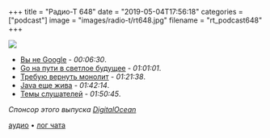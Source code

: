 +++
title = "Радио-Т 648"
date = "2019-05-04T17:56:18"
categories = ["podcast"]
image = "images/radio-t/rt648.jpg"
filename = "rt_podcast648"
+++

![](https://radio-t.com/images/radio-t/rt648.jpg)

- [Вы не Google](https://habr.com/ru/post/450230/) - *00:06:30*.
- [Go на пути в светлое будущее](https://hackernoon.com/go-is-on-a-trajectory-to-become-the-next-enterprise-programming-language-3b75d70544e) - *01:01:01*.
- [Требую вернуть монолит](http://www.craigkerstiens.com/2019/03/13/give-me-back-my-monolith/) - *01:21:38*.
- [Java еще жива](https://dzone.com/articles/java-is-not-dying-yet) - *01:42:14*.
- [Темы слушателей](https://radio-t.com/p/2019/04/30/prep-648/) - *01:50:45*.


*Спонсор этого выпуска [DigitalOcean](https://do.co/radiot)*


[аудио](https://cdn.radio-t.com/rt_podcast648.mp3) • [лог чата](http://chat.radio-t.com/logs/radio-t-648.html)
<audio src="https://cdn.radio-t.com/rt_podcast648.mp3" preload="none"></audio>
